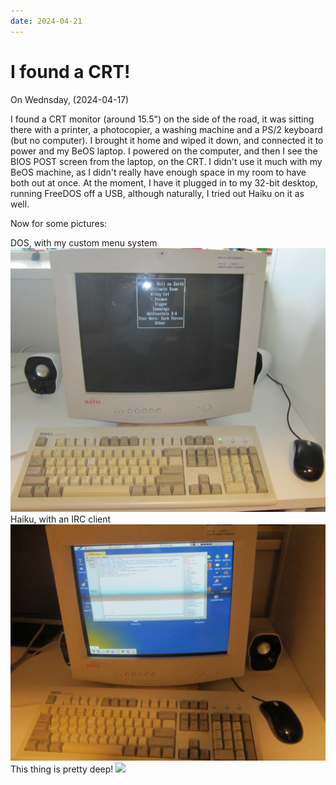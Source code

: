 ```yaml
---
date: 2024-04-21
---
```


# I found a CRT!

On Wednsday, (2024-04-17)

I found a CRT monitor (around 15.5") on the side of the road, it was sitting there with a printer, a photocopier, a washing machine and a PS/2 keyboard (but no computer).
I brought it home and wiped it down, and connected it to power and my BeOS laptop.
I powered on the computer, and then I see the BIOS POST screen from the laptop, on the CRT.
I didn't use it much with my BeOS machine, as I didn't really have enough space in my room to have both out at once.
At the moment, I have it plugged in to my 32-bit desktop, running FreeDOS off a USB, although naturally, I tried out Haiku on it as well.

Now for some pictures:

DOS, with my custom menu system
![](/CRT_DOS_1.png)
Haiku, with an IRC client
![](/CRT_Haiku_1.jpg)
This thing is pretty deep!
![](/CRT_Depth_1.png)

